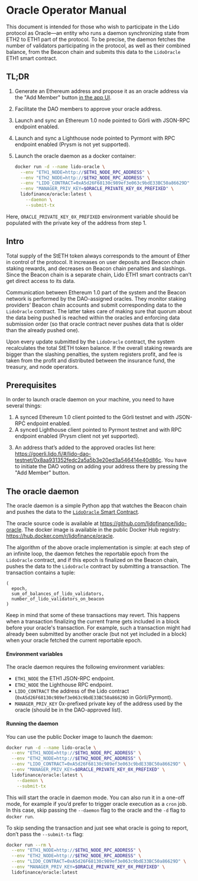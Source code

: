 # Oracle Operator Manual

This document is intended for those who wish to participate in the Lido protocol as Oracle—an entity who runs a daemon synchronizing state from ETH2 to ETH1 part of the protocol. To be precise, the daemon fetches the number of validators participating in the protocol, as well as their combined balance, from the Beacon chain and submits this data to the `LidoOracle` ETH1 smart contract.

## TL;DR

1. Generate an Ethereum address and propose it as an oracle address via the "Add Member" button [in the app UI].
2. Facilitate the DAO members to approve your oracle address.
3. Launch and sync an Ethereum 1.0 node pointed to Görli with JSON-RPC endpoint enabled.
4. Launch and sync a Lighthouse node pointed to Pyrmont with RPC endpoint enabled (Prysm is not yet supported).
5. Launch the oracle daemon as a docker container:

    ```sh
    docker run -d --name lido-oracle \
      --env "ETH1_NODE=http://$ETH1_NODE_RPC_ADDRESS" \
      --env "ETH2_NODE=http://$ETH2_NODE_RPC_ADDRESS" \
      --env "LIDO_CONTRACT=0xA5d26F68130c989ef3e063c9bdE33BC50a86629D" \
      --env "MANAGER_PRIV_KEY=$ORACLE_PRIVATE_KEY_0X_PREFIXED" \
      lidofinance/oracle:latest \
        --daemon \
        --submit-tx
    ```

Here, `ORACLE_PRIVATE_KEY_0X_PREFIXED` environment variable should be populated with the private key of the address from step 1.

[in the app UI]: https://goerli.lido.fi/#/lido-dao-testnet/0x8aa931352fedc2a5a5b3e20ed3a546414e40d86c

## Intro

Total supply of the StETH token always corresponds to the amount of Ether in control of the protocol. It increases on user deposits and Beacon chain staking rewards, and decreases on Beacon chain penalties and slashings. Since the Beacon chain is a separate chain, Lido ETH1 smart contracts can’t get direct access to its data.

Communication between Ethereum 1.0 part of the system and the Beacon network is performed by the DAO-assigned oracles. They monitor staking providers’ Beacon chain accounts and submit corresponding data to the `LidoOracle` contract. The latter takes care of making sure that quorum about the data being pushed is reached within the oracles and enforcing data submission order (so that oracle contract never pushes data that is older than the already pushed one).

Upon every update submitted by the `LidoOracle` contract, the system recalculates the total StETH token balance. If the overall staking rewards are bigger than the slashing penalties, the system registers profit, and fee is taken from the profit and distributed between the insurance fund, the treasury, and node operators.

## Prerequisites

In order to launch oracle daemon on your machine, you need to have several things:

1. A synced Ethereum 1.0 client pointed to the Görli testnet and with JSON-RPC endpoint enabled.
2. A synced Lighthouse client pointed to Pyrmont testnet and with RPC endpoint enabled (Prysm client not yet supported).
3) An address that’s added to the approved oracles list here: https://goerli.lido.fi/#/lido-dao-testnet/0x8aa931352fedc2a5a5b3e20ed3a546414e40d86c. You have to initiate the DAO voting on adding your address there by pressing the "Add Member" button.

## The oracle daemon

The oracle daemon is a simple Python app that watches the Beacon chain and pushes the data to the [`LidoOracle` Smart Contract](https://goerli.etherscan.io/address/0x8aA931352fEdC2A5a5b3E20ed3A546414E40D86C).

The oracle source code is available at https://github.com/lidofinance/lido-oracle. The docker image is available in the public Docker Hub registry: https://hub.docker.com/r/lidofinance/oracle.

The algorithm of the above oracle implementation is simple: at each step of an infinite loop, the daemon fetches the reportable epoch from the `LidoOracle` contract, and if this epoch is finalized on the Beacon chain, pushes the data to the `LidoOracle` contract by submitting a transaction. The transaction contains a tuple:

```text
(
  epoch,
  sum_of_balances_of_lido_validators,
  number_of_lido_validators_on_beacon
)
```

Keep in mind that some of these transactions may revert. This happens when a transaction finalizing the current frame gets included in a block before your oracle's transaction. For example, such a transaction might had already been submitted by another oracle (but not yet included in a block) when your oracle fetched the current reportable epoch.

#### Environment variables

The oracle daemon requires the following environment variables:

* `ETH1_NODE` the ETH1 JSON-RPC endpoint.
* `ETH2_NODE` the Lighthouse RPC endpoint.
* `LIDO_CONTRACT` the address of the Lido contract (`0xA5d26F68130c989ef3e063c9bdE33BC50a86629D` in Görli/Pyrmont).
* `MANAGER_PRIV_KEY` 0x-prefixed private key of the address used by the oracle (should be in the DAO-approved list).

#### Running the daemon

You can use the public Docker image to launch the daemon:

```sh
docker run -d --name lido-oracle \
  --env "ETH1_NODE=http://$ETH1_NODE_RPC_ADDRESS" \
  --env "ETH2_NODE=http://$ETH2_NODE_RPC_ADDRESS" \
  --env "LIDO_CONTRACT=0xA5d26F68130c989ef3e063c9bdE33BC50a86629D" \
  --env "MANAGER_PRIV_KEY=$ORACLE_PRIVATE_KEY_0X_PREFIXED" \
  lidofinance/oracle:latest \
    --daemon \
    --submit-tx
```

This will start the oracle in daemon mode. You can also run it in a one-off mode, for example if you’d prefer to trigger oracle execution as a `cron` job. In this case, skip passing the `--daemon` flag to the oracle and the `-d` flag to `docker run`.

To skip sending the transaction and just see what oracle is going to report, don’t pass the `--submit-tx` flag:

```sh
docker run --rm \
  --env "ETH1_NODE=http://$ETH1_NODE_RPC_ADDRESS" \
  --env "ETH2_NODE=http://$ETH2_NODE_RPC_ADDRESS" \
  --env "LIDO_CONTRACT=0xA5d26F68130c989ef3e063c9bdE33BC50a86629D" \
  --env "MANAGER_PRIV_KEY=$ORACLE_PRIVATE_KEY_0X_PREFIXED" \
  lidofinance/oracle:latest
```
